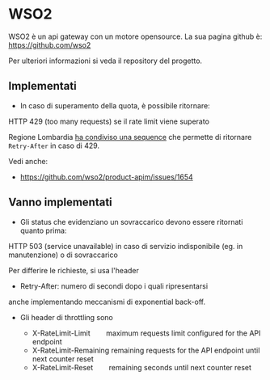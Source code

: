 # WSO2

WSO2 è un api gateway con un motore opensource. La sua pagina
github è: https://github.com/wso2

Per ulteriori informazioni si veda il repository del progetto.

## Implementati

 * In caso di superamento della quota, è possibile ritornare:
 
HTTP 429 (too many requests) se il rate limit viene superato

Regione Lombardia [ha condiviso una sequence](https://github.com/teamdigitale/api-gateway-tools/blob/master/gateways/wso2/handlers/_throttle_out_handler.xml) che permette di ritornare `Retry-After` in caso di 429.

Vedi anche:

  - https://github.com/wso2/product-apim/issues/1654

## Vanno implementati

* Gli status che evidenziano un sovraccarico devono essere ritornati quanto prima:

HTTP 503 (service unavailable) in caso di servizio indisponibile (eg. in manutenzione) o di sovraccarico

Per differire le richieste, si usa l'header

- Retry-After: numero di secondi dopo i quali ripresentarsi

anche implementando meccanismi di exponential back-off.

* Gli header di throttling sono

  - X-RateLimit-Limit 	        maximum requests limit configured for the API endpoint
  - X-RateLimit-Remaining	remaining requests for the API endpoint until next counter reset
  - X-RateLimit-Reset 	        remaining seconds until next counter reset
